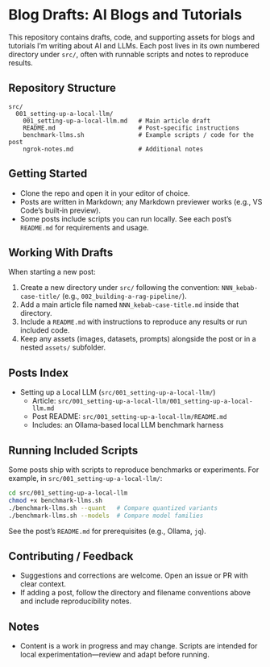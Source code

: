 # Blog Drafts: AI Blogs and Tutorials

This repository contains drafts, code, and supporting assets for blogs and tutorials I’m writing about AI and LLMs. Each post lives in its own numbered directory under `src/`, often with runnable scripts and notes to reproduce results.

## Repository Structure

```text
src/
  001_setting-up-a-local-llm/
    001_setting-up-a-local-llm.md   # Main article draft
    README.md                       # Post-specific instructions
    benchmark-llms.sh               # Example scripts / code for the post
    ngrok-notes.md                  # Additional notes
```

## Getting Started

- Clone the repo and open it in your editor of choice.
- Posts are written in Markdown; any Markdown previewer works (e.g., VS Code’s built‑in preview).
- Some posts include scripts you can run locally. See each post’s `README.md` for requirements and usage.

## Working With Drafts

When starting a new post:

1. Create a new directory under `src/` following the convention: `NNN_kebab-case-title/` (e.g., `002_building-a-rag-pipeline/`).
2. Add a main article file named `NNN_kebab-case-title.md` inside that directory.
3. Include a `README.md` with instructions to reproduce any results or run included code.
4. Keep any assets (images, datasets, prompts) alongside the post or in a nested `assets/` subfolder.

## Posts Index

- Setting up a Local LLM (`src/001_setting-up-a-local-llm/`)
  - Article: `src/001_setting-up-a-local-llm/001_setting-up-a-local-llm.md`
  - Post README: `src/001_setting-up-a-local-llm/README.md`
  - Includes: an Ollama-based local LLM benchmark harness

## Running Included Scripts

Some posts ship with scripts to reproduce benchmarks or experiments. For example, in `src/001_setting-up-a-local-llm/`:

```bash
cd src/001_setting-up-a-local-llm
chmod +x benchmark-llms.sh
./benchmark-llms.sh --quant   # Compare quantized variants
./benchmark-llms.sh --models  # Compare model families
```

See the post’s `README.md` for prerequisites (e.g., Ollama, `jq`).

## Contributing / Feedback

- Suggestions and corrections are welcome. Open an issue or PR with clear context.
- If adding a post, follow the directory and filename conventions above and include reproducibility notes.

## Notes

- Content is a work in progress and may change. Scripts are intended for local experimentation—review and adapt before running.
